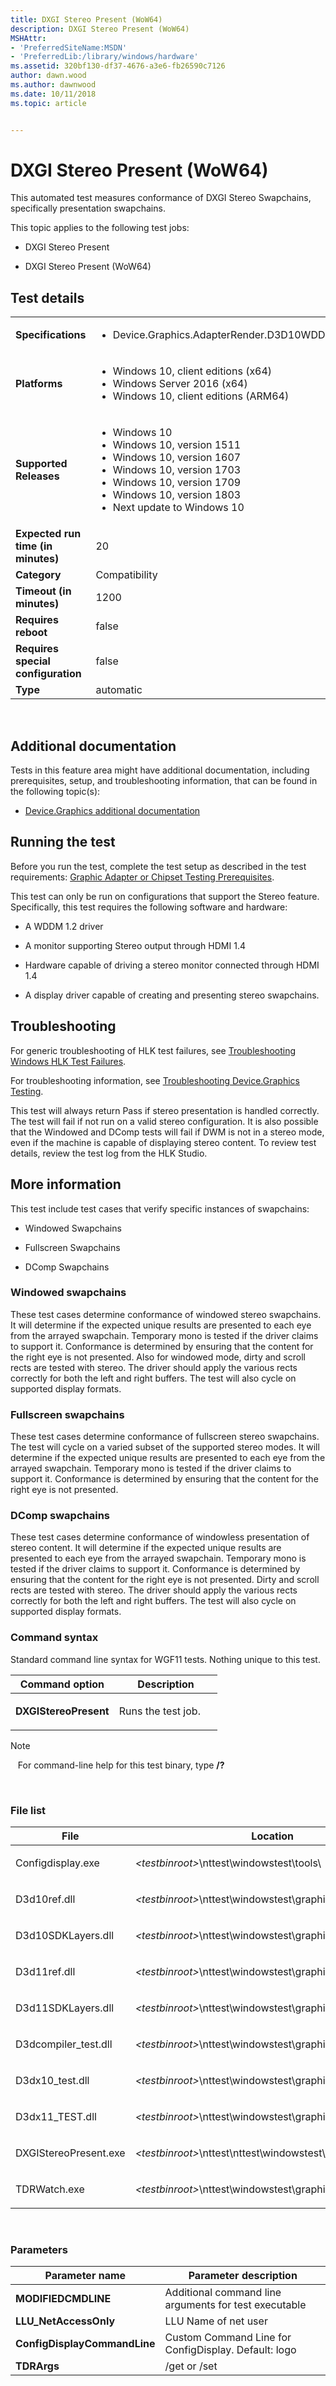 ```yaml
---
title: DXGI Stereo Present (WoW64)
description: DXGI Stereo Present (WoW64)
MSHAttr:
- 'PreferredSiteName:MSDN'
- 'PreferredLib:/library/windows/hardware'
ms.assetid: 320bf130-df37-4676-a3e6-fb26590c7126
author: dawn.wood
ms.author: dawnwood
ms.date: 10/11/2018
ms.topic: article


---
```


# <span id="p_hlk_test.545729f0-786a-428f-8d58-48721b4e85b3"></span>DXGI Stereo Present (WoW64)


This automated test measures conformance of DXGI Stereo Swapchains, specifically presentation swapchains.

This topic applies to the following test jobs:

-   DXGI Stereo Present

-   DXGI Stereo Present (WoW64)

## Test details
|||
|---|---|
| **Specifications**  | <ul><li>Device.Graphics.AdapterRender.D3D10WDDM12.Stereoscopic3DArraySupport</li></ul> |  
| **Platforms**   | <ul><li>Windows 10, client editions (x64)</li><li>Windows Server 2016 (x64)</li><li>Windows 10, client editions (ARM64)</li></ul> |
| **Supported Releases** | <ul><li>Windows 10</li><li>Windows 10, version 1511</li><li>Windows 10, version 1607</li><li>Windows 10, version 1703</li><li>Windows 10, version 1709</li><li>Windows 10, version 1803</li><li>Next update to Windows 10</li></ul> |
|**Expected run time (in minutes)**| 20 |
|**Category**| Compatibility |
|**Timeout (in minutes)**| 1200 |
|**Requires reboot**| false |
|**Requires special configuration**| false |
|**Type**| automatic |

 

## <span id="Additional_documentation"></span><span id="additional_documentation"></span><span id="ADDITIONAL_DOCUMENTATION"></span>Additional documentation


Tests in this feature area might have additional documentation, including prerequisites, setup, and troubleshooting information, that can be found in the following topic(s):

-   [Device.Graphics additional documentation](device-graphics-additional-documentation.md)

## <span id="Running_the_test"></span><span id="running_the_test"></span><span id="RUNNING_THE_TEST"></span>Running the test


Before you run the test, complete the test setup as described in the test requirements: [Graphic Adapter or Chipset Testing Prerequisites](graphic-adapter-or-chipset-testing-prerequisites.md).

This test can only be run on configurations that support the Stereo feature. Specifically, this test requires the following software and hardware:

-   A WDDM 1.2 driver

-   A monitor supporting Stereo output through HDMI 1.4

-   Hardware capable of driving a stereo monitor connected through HDMI 1.4

-   A display driver capable of creating and presenting stereo swapchains.

## <span id="Troubleshooting"></span><span id="troubleshooting"></span><span id="TROUBLESHOOTING"></span>Troubleshooting


For generic troubleshooting of HLK test failures, see [Troubleshooting Windows HLK Test Failures](..\user\troubleshooting-windows-hlk-test-failures.md).

For troubleshooting information, see [Troubleshooting Device.Graphics Testing](troubleshooting-devicegraphics-testing.md).

This test will always return Pass if stereo presentation is handled correctly. The test will fail if not run on a valid stereo configuration. It is also possible that the Windowed and DComp tests will fail if DWM is not in a stereo mode, even if the machine is capable of displaying stereo content. To review test details, review the test log from the HLK Studio.

## <span id="More_information"></span><span id="more_information"></span><span id="MORE_INFORMATION"></span>More information


This test include test cases that verify specific instances of swapchains:

-   Windowed Swapchains

-   Fullscreen Swapchains

-   DComp Swapchains

### <span id="Windowed_swapchains"></span><span id="windowed_swapchains"></span><span id="WINDOWED_SWAPCHAINS"></span>Windowed swapchains

These test cases determine conformance of windowed stereo swapchains. It will determine if the expected unique results are presented to each eye from the arrayed swapchain. Temporary mono is tested if the driver claims to support it. Conformance is determined by ensuring that the content for the right eye is not presented. Also for windowed mode, dirty and scroll rects are tested with stereo. The driver should apply the various rects correctly for both the left and right buffers. The test will also cycle on supported display formats.

### <span id="Fullscreen_swapchains"></span><span id="fullscreen_swapchains"></span><span id="FULLSCREEN_SWAPCHAINS"></span>Fullscreen swapchains

These test cases determine conformance of fullscreen stereo swapchains. The test will cycle on a varied subset of the supported stereo modes. It will determine if the expected unique results are presented to each eye from the arrayed swapchain. Temporary mono is tested if the driver claims to support it. Conformance is determined by ensuring that the content for the right eye is not presented.

### <span id="DComp_swapchains"></span><span id="dcomp_swapchains"></span><span id="DCOMP_SWAPCHAINS"></span>DComp swapchains

These test cases determine conformance of windowless presentation of stereo content. It will determine if the expected unique results are presented to each eye from the arrayed swapchain. Temporary mono is tested if the driver claims to support it. Conformance is determined by ensuring that the content for the right eye is not presented. Dirty and scroll rects are tested with stereo. The driver should apply the various rects correctly for both the left and right buffers. The test will also cycle on supported display formats.

### <span id="Command_syntax"></span><span id="command_syntax"></span><span id="COMMAND_SYNTAX"></span>Command syntax

Standard command line syntax for WGF11 tests. Nothing unique to this test.

<table>
<colgroup>
<col width="50%" />
<col width="50%" />
</colgroup>
<thead>
<tr class="header">
<th>Command option</th>
<th>Description</th>
</tr>
</thead>
<tbody>
<tr class="odd">
<td><p><strong>DXGIStereoPresent</strong></p></td>
<td><p>Runs the test job.</p></td>
</tr>
</tbody>
</table>

>[!NOTE]
>  
For command-line help for this test binary, type **/?**

 

### <span id="File_list"></span><span id="file_list"></span><span id="FILE_LIST"></span>File list

<table>
<colgroup>
<col width="50%" />
<col width="50%" />
</colgroup>
<thead>
<tr class="header">
<th>File</th>
<th>Location</th>
</tr>
</thead>
<tbody>
<tr class="odd">
<td><p>Configdisplay.exe</p></td>
<td><p><em>&lt;testbinroot&gt;</em>\nttest\windowstest\tools\</p></td>
</tr>
<tr class="even">
<td><p>D3d10ref.dll</p></td>
<td><p><em>&lt;testbinroot&gt;</em>\nttest\windowstest\graphics\d3d\support\</p></td>
</tr>
<tr class="odd">
<td><p>D3d10SDKLayers.dll</p></td>
<td><p><em>&lt;testbinroot&gt;</em>\nttest\windowstest\graphics\d3d\support\</p></td>
</tr>
<tr class="even">
<td><p>D3d11ref.dll</p></td>
<td><p><em>&lt;testbinroot&gt;</em>\nttest\windowstest\graphics\d3d\support\</p></td>
</tr>
<tr class="odd">
<td><p>D3d11SDKLayers.dll</p></td>
<td><p><em>&lt;testbinroot&gt;</em>\nttest\windowstest\graphics\d3d\support\</p></td>
</tr>
<tr class="even">
<td><p>D3dcompiler_test.dll</p></td>
<td><p><em>&lt;testbinroot&gt;</em>\nttest\windowstest\graphics\d3d\support</p></td>
</tr>
<tr class="odd">
<td><p>D3dx10_test.dll</p></td>
<td><p><em>&lt;testbinroot&gt;</em>\nttest\windowstest\graphics\d3d\support</p></td>
</tr>
<tr class="even">
<td><p>D3dx11_TEST.dll</p></td>
<td><p><em>&lt;testbinroot&gt;</em>\nttest\windowstest\graphics\d3d\support\</p></td>
</tr>
<tr class="odd">
<td><p>DXGIStereoPresent.exe</p></td>
<td><p><em>&lt;testbinroot&gt;</em>\nttest\nttest\windowstest\graphics\d3d\api\</p></td>
</tr>
<tr class="even">
<td><p>TDRWatch.exe</p></td>
<td><p><em>&lt;testbinroot&gt;</em>\nttest\windowstest\graphics\</p></td>
</tr>
</tbody>
</table>

 

### <span id="Parameters"></span><span id="parameters"></span><span id="PARAMETERS"></span>Parameters

| Parameter name               | Parameter description                                 |
|------------------------------|-------------------------------------------------------|
| **MODIFIEDCMDLINE**          | Additional command line arguments for test executable |
| **LLU\_NetAccessOnly**       | LLU Name of net user                                  |
| **ConfigDisplayCommandLine** | Custom Command Line for ConfigDisplay. Default: logo  |
| **TDRArgs**                  | /get or /set                                          |

 

 

 






